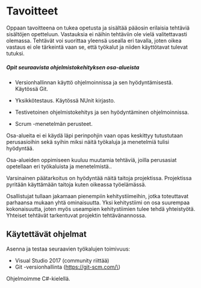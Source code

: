 # Tavoitteet

Oppaan tavoitteena on tukea opetusta ja sisältää pääosin erilaisia tehtäviä sisältöjen opetteluun. Vastauksia ei näihin tehtäviin ole vielä valitettavasti olemassa. Tehtävät voi suorittaa yleensä usealla eri tavalla, joten oikea vastaus ei ole tärkeintä vaan se, että työkalut ja niiden käyttötavat tulevat tutuksi.

##### Opit seuraavista ohjelmistokehityksen osa-alueista

* Versionhallinnan käyttö ohjelmoinnissa ja sen hyödyntämisestä. Käytössä Git.

* Yksikkötestaus. Käytössä NUnit kirjasto.

* Testivetoinen ohjelmistokehitys ja sen hyödyntäminen ohjelmoinnissa.

* Scrum -menetelmän perusteet.

Osa-alueita ei ei käydä läpi perinpohjin vaan opas keskittyy tutustutaan perusasioihin sekä syihin miksi näitä työkaluja ja menetelmiä tulisi hyödyntää.

Osa-alueiden oppimiseen kuuluu muutamia tehtäviä, joilla perusasiat opetellaan eri työkaluista ja menetelmistä..

Varsinainen päätarkoitus on hyödyntää näitä taitoja projektissa. Projektissa pyritään käyttämään taitoja kuten oikeassa työelämässä.

Osallistujat tullaan jakamaan pienempiin kehitystiimeihin, jotka toteuttavat parhaansa mukaan yhtä ominaisuutta. Yksi kehitystiimi on osa suurempaa kokonaisuutta, joten myös useampien kehitystiimien tulee tehdä yhteistyötä. Yhteiset tehtävät tarkentuvat projektin tehtävänannossa.

## Käytettävät ohjelmat

Asenna ja testaa seuraavien työkalujen toimivuus:

* Visual Studio 2017 \(community riittää\)
* Git -versionhallinta \(https://git-scm.com/\)

Ohjelmoimme C\#-kielellä. 

